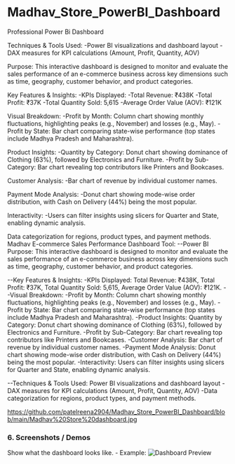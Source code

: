 # Madhav_Store_PowerBI_Dashboard
Professional Power Bi Dashboard

Techniques & Tools Used:
-Power BI visualizations and dashboard layout
-DAX measures for KPI calculations (Amount, Profit, Quantity, AOV)

Purpose:
This interactive dashboard is designed to monitor and evaluate the sales performance of an e-commerce business across key dimensions such as time, geography, customer behavior, and product categories.

Key Features & Insights:
-KPIs Displayed:
-Total Revenue: ₹438K
-Total Profit: ₹37K
-Total Quantity Sold: 5,615
-Average Order Value (AOV): ₹121K

Visual Breakdown:
-Profit by Month: Column chart showing monthly fluctuations, highlighting peaks (e.g., November) and losses (e.g., May).
-Profit by State: Bar chart comparing state-wise performance (top states include Madhya Pradesh and Maharashtra).

Product Insights:
-Quantity by Category: Donut chart showing dominance of Clothing (63%), followed by Electronics and Furniture.
-Profit by Sub-Category: Bar chart revealing top contributors like Printers and Bookcases.

Customer Analysis:
-Bar chart of revenue by individual customer names.

Payment Mode Analysis:
-Donut chart showing mode-wise order distribution, with Cash on Delivery (44%) being the most popular.

Interactivity:
-Users can filter insights using slicers for Quarter and State, enabling dynamic analysis.

Data categorization for regions, product types, and payment methods.
Madhav E-commerce Sales Performance Dashboard Tool: 
--Power BI Purpose: This interactive dashboard is designed to monitor and evaluate the sales performance of an e-commerce business across key dimensions such as time, geography, customer behavior, and product categories.
 
--Key Features & Insights: 
-KPIs Displayed: Total Revenue: ₹438K, Total Profit: ₹37K, Total Quantity Sold: 5,615, Average Order Value (AOV): ₹121K.
--Visual Breakdown: 
-Profit by Month: Column chart showing monthly fluctuations, highlighting peaks (e.g., November) and losses (e.g., May). 
-Profit by State: Bar chart comparing state-wise performance (top states include Madhya Pradesh and Maharashtra). 
-Product Insights: Quantity by Category: Donut chart showing dominance of Clothing (63%), followed by Electronics and Furniture. 
-Profit by Sub-Category: Bar chart revealing top contributors like Printers and Bookcases. 
-Customer Analysis: Bar chart of revenue by individual customer names. 
-Payment Mode Analysis: Donut chart showing mode-wise order distribution, with Cash on Delivery (44%) being the most popular. 
-Interactivity: Users can filter insights using slicers for Quarter and State, enabling dynamic analysis. 

--Techniques & Tools Used: Power BI visualizations and dashboard layout 
-DAX measures for KPI calculations (Amount, Profit, Quantity, AOV) 
-Data categorization for regions, product types, and payment methods.

https://github.com/patelreena2904/Madhav_Store_PowerBI_Dashboard/blob/main/Madhav%20Store%20dashboard.jpg
### 6.	Screenshots / Demos
Show what the dashboard looks like. - 
Example: ![Dashboard Preview]([https://github.com/the-mansi-goel/Ski-dashboard/blob/main/Snapshot%20of%20the%20Dahbaord.png](https://github.com/patelreena2904/Madhav_Store_PowerBI_Dashboard/blob/main/Madhav%20Store%20dashboard.jpg))
